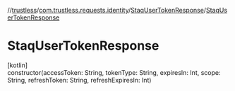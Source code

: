 //[trustless](../../../index.md)/[com.trustless.requests.identity](../index.md)/[StaqUserTokenResponse](index.md)/[StaqUserTokenResponse](-staq-user-token-response.md)

# StaqUserTokenResponse

[kotlin]\
constructor(accessToken: String, tokenType: String, expiresIn: Int, scope: String, refreshToken: String, refreshExpiresIn: Int)
